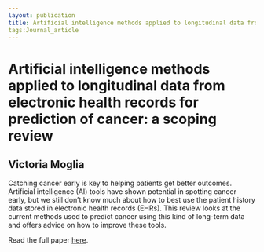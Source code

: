 ```yaml
---
layout: publication
title: Artificial intelligence methods applied to longitudinal data from electronic health records for prediction of cancer: a scoping review
tags:Journal_article
---
```


# Artificial intelligence methods applied to longitudinal data from electronic health records for prediction of cancer: a scoping review
## Victoria Moglia
Catching cancer early is key to helping patients get better outcomes. Artificial intelligence (AI) tools have shown potential in spotting cancer early, but we still don’t know much about how to best use the patient history data stored in electronic health records (EHRs). This review looks at the current methods used to predict cancer using this kind of long-term data and offers advice on how to improve these tools.

Read the full paper [here](https://bmcmedresmethodol.biomedcentral.com/articles/10.1186/s12874-025-02473-w).
